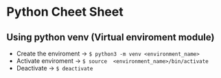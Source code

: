 # Python Cheet Sheet



## Using python venv (Virtual enviroment module)
* Create the enviroment -> `$ python3 -m venv <environment_name>`
* Activate enviroment -> `$ source  <environment_name>/bin/activate`
* Deactivate -> `$ deactivate`
